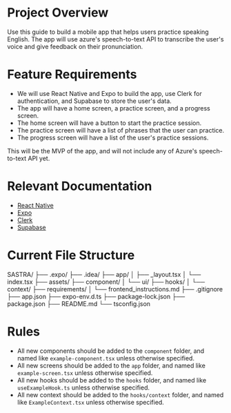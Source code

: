 # Project Overview

Use this guide to build a mobile app that helps users practice speaking English. The app will use azure's speech-to-text API to transcribe the user's voice and give feedback on their pronunciation.

# Feature Requirements

- We will use React Native and Expo to build the app, use Clerk for authentication, and Supabase to store the user's data.
- The app will have a home screen, a practice screen, and a progress screen.
- The home screen will have a button to start the practice session.
- The practice screen will have a list of phrases that the user can practice.
- The progress screen will have a list of the user's practice sessions.

This will be the MVP of the app, and will not include any of Azure's speech-to-text API yet.

# Relevant Documentation

- [React Native](https://reactnative.dev/docs/getting-started)
- [Expo](https://docs.expo.dev/)
- [Clerk](https://clerk.com/docs)
- [Supabase](https://supabase.com/docs)

# Current File Structure

SASTRA/
├── .expo/
├── .idea/
├── app/
│   ├── _layout.tsx
│   └── index.tsx
├── assets/
├── component/
│   └── ui/
├── hooks/
│   └── context/
├── requirements/
│   └── frontend_instructions.md
├── .gitignore
├── app.json
├── expo-env.d.ts
├── package-lock.json
├── package.json
├── README.md
└── tsconfig.json

# Rules

- All new components should be added to the `component` folder, and named like `example-component.tsx` unless otherwise specified.
- All new screens should be added to the `app` folder, and named like `example-screen.tsx` unless otherwise specified.
- All new hooks should be added to the `hooks` folder, and named like `useExampleHook.ts` unless otherwise specified.
- All new context should be added to the `hooks/context` folder, and named like `ExampleContext.tsx` unless otherwise specified.
